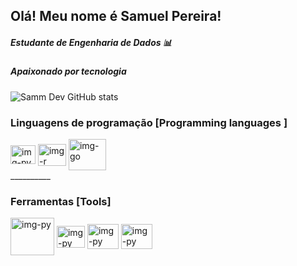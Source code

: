 ## Olá! Meu nome é Samuel Pereira! 
##### Estudante de Engenharia de Dados 📊
##### Apaixonado por tecnologia
![Samm Dev GitHub stats](https://github-readme-stats.vercel.app/api?username=sammdev100&show_icons=true&bg_color=00000000)
### **Linguagens de programação [Programming languages ]**
<div style="display inline_block">
  <img align="center" alt="img-py" height="30" width="40" src="https://cdn.jsdelivr.net/gh/devicons/devicon@latest/icons/python/python-plain.svg"/>
  <img align="center" alt="img-r" height="35" width="45" src="https://cdn.jsdelivr.net/gh/devicons/devicon@latest/icons/r/r-plain.svg"/>
  <img align="center" alt="img-go" height="50" width="60" src="https://cdn.jsdelivr.net/gh/devicons/devicon@latest/icons/go/go-original-wordmark.svg"/>
</div>
__________

### Ferramentas [Tools]
<div style="display inline_block">
  <img align="center" alt="img-py" height="60" width="70" src="https://cdn.jsdelivr.net/gh/devicons/devicon@latest/icons/mysql/mysql-original-wordmark.svg"/>
  <img align="center" alt="img-py" height="35" width="45" src="https://cdn.jsdelivr.net/gh/devicons/devicon@latest/icons/rstudio/rstudio-original.svg"/>
  <img align="center" alt="img-py" height="40" width="50" src="https://cdn.jsdelivr.net/gh/devicons/devicon@latest/icons/notion/notion-original.svg"/>
  <img align="center" alt="img-py" height="40" width="50" src="https://cdn.jsdelivr.net/gh/devicons/devicon@latest/icons/ubuntu/ubuntu-original.svg"/>
</div>
